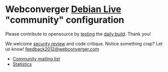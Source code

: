 # Webconverger [Debian Live](http://live.debian.net) "community" configuration

Please contribute to opensource by [testing](http://build.webconverger.org/) the [daily build](http://build.webconverger.org/latest.iso). Thank you!

We welcome [security review](http://webconverger.org/security/) and code critique. Notice something crap? Let us know! <feedback2012@webconverger.com>

* [Community mailing list](https://groups.google.com/forum/#!forum/webc-users)
* [Statistics](http://ping.webconverger.org)
